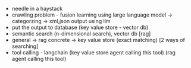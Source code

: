 - needle in a haystack
- crawling problem - fusion learning using large language model -> categorzing -> xml,json output using llm
- put the output to database (key value store - vector db)
- semantic search (n-dimensional search), vector db [rag]
- general -> rag
  concrete -> key value store (exact matching)
  [2 ways of searching]
- tool calling - langchain (key value store agent calling this tool)
  (rag agent calling this tool)
